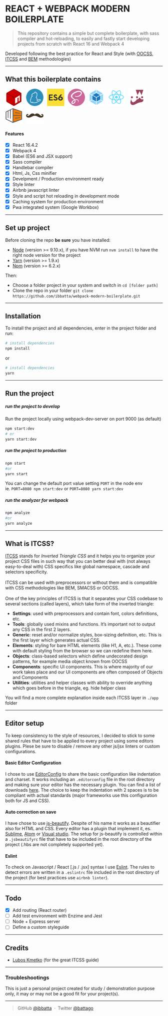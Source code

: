 # **REACT + WEBPACK MODERN BOILERPLATE**

> This repository contains a simple but complete boilerplate, with sass compiler and hot-reloading, to easily and fastly start developing projects from scratch with React 16 and Webpack 4

Developed following the best practice for React and Style (with [OOCSS](http://oocss.org/), [ITCSS](https://www.xfive.co/blog/itcss-scalable-maintainable-css-architecture/) and [BEM](http://getbem.com/) methodologies)

---

## **What this boilerplate contains**

<img src="./repo_readme_assets/logo-npm.png" height="55" alt="logo placeholder">&nbsp;&nbsp;
<img src="./repo_readme_assets/logo-yarn.png" height="55" alt="logo placeholder">&nbsp;&nbsp;
<img src="./repo_readme_assets/logo-es6.png" height="55" alt="logo placeholder">&nbsp;&nbsp;
<img src="./repo_readme_assets/logo-sass.png" height="55" alt="logo placeholder">&nbsp;&nbsp;
<img src="./repo_readme_assets/logo-webpack.png" height="55" alt="logo placeholder">&nbsp;&nbsp;
<img src="./repo_readme_assets/logo-react.png" height="55" alt="logo placeholder">&nbsp;&nbsp;
<img src="./repo_readme_assets/logo-jest.png" height="55" alt="logo placeholder">&nbsp;&nbsp;
<img src="./repo_readme_assets/logo-workbox.png" height="55" alt="logo placeholder">&nbsp;&nbsp;
<img src="./repo_readme_assets/logo-handlebar.png" height="55" alt="logo placeholder">&nbsp;&nbsp;

#### **Features**

- [x] React 16.4.2
- [x] Webpack 4
- [x] Babel (ES6 and JSX support)
- [x] Sass compiler
- [x] Handlebar compiler
- [x] Html, Js, Css minifier
- [x] Develpment / Production environment ready
- [x] Style linter
- [x] Airbnb javascript linter
- [x] Style and script hot reloading in development mode
- [x] Caching system for production environment
- [x] Pwa integrated system (Google Workbox)

---

## **Set up project**

Before cloning the repo **be sure** you have installed:

- [Node](http://nodejs.org/download/) (version >= 9.10.x), if you have NVM run `nvm install` to have the right node version for the project
- [Yarn](https://yarnpkg.com/en/docs/install) (version >= 1.9.x)
- [Npm](https://www.npmjs.com/) (version >= 6.2.x)

Then:

- Choose a folder project in your system and switch in `cd [folder path]`
- Clone the repo in your folder `git clone https://github.com/ibbatta/webpack-modern-boilerplate.git`

---

## **Installation**

To install the project and all dependencies, enter in the project folder and run:

```bash
# install dependencies
npm install
```

or

```bash
# install dependencies
yarn
```

---

## **Run the project**

##### run the project to develop

Run the project locally using webpack-dev-server on port 9000 (as default)

```bash
npm start:dev
# or
yarn start:dev
```

##### run the project to production

```bash
npm start
#or
yarn start
```

You can change the default port value setting `PORT` in the node env
<br>
ie. `PORT=8080 npm start:dev` or `PORT=8080 yarn start:dev`

##### run the analyzer for webpack

```bash
npm analyze
#or
yarn analyze
```

---

## **What is ITCSS?**

[ITCSS](https://www.xfive.co/blog/itcss-scalable-maintainable-css-architecture/) stands for _Inverted Triangle CSS_ and it helps you to organize your project CSS files in such way that you can better deal with (not always easy-to-deal with) CSS specifics like global namespace, cascade and selectors specificity.
<br><br>
ITCSS can be used with preprocessors or without them and is compatible with CSS methodologies like BEM, SMACSS or OOCSS.
<br><br>
One of the key principles of ITCSS is that it separates your CSS codebase to several sections (called layers), which take form of the inverted triangle:

- **Settings**: used with preprocessors and contain font, colors definitions, etc.
- **Tools**: globally used mixins and functions. It’s important not to output any CSS in the first 2 layers.
- **Generic**: reset and/or normalize styles, box-sizing definition, etc. This is the first layer which generates actual CSS.
- **Elements**: styling for bare HTML elements (like H1, A, etc.). These come with default styling from the browser so we can redefine them here.
- **Objects**: class-based selectors which define undecorated design patterns, for example media object known from OOCSS
- **Components**: specific UI components. This is where majority of our work takes place and our UI components are often composed of Objects and Components
- **Utilities**: utilities and helper classes with ability to override anything which goes before in the triangle, eg. hide helper class

You will find a more complete explanation inside each ITCSS layer in `./app` folder

---

## **Editor setup**

To keep consistency to the style of resources, I decided to stick to some shared rules that have to be applied to every project using some editors plugins. Plese be sure to disable / remove any other js/jsx linters or custom configurations.

#### Basic Editor Configuration

I chose to use [EditorConfig](http://editorconfig.org/) to share the basic configuration like indentation and charset. It works including an `.editorconfig` file in the root directory and making sure your editor has the necessary plugin. You can find a list of downloads [here](http://editorconfig.org/#download). The choice to keep the indentation with 2 spaces is to be compliant with actual standards (major frameworks use this configuration both for JS and CSS).

#### Auto correction on save

I have chose to use [js-beautify](https://github.com/beautify-web/js-beautify). Despite of his name it works as a beautifier also for HTML and CSS. Every editor has a plugin that implement it, es. [Sublime](https://github.com/victorporof/Sublime-HTMLPrettify), [Atom](https://atom.io/packages/atom-beautify) or [Visual studio](https://www.visualstudio.com/it/?rr=https%3A%2F%2Fwww.google.it%2F). The setup for js-beautify is controlled within a `.jsbeautifyrc` file that have to be included in the root directory of the project (.hbs are not completely supported yet).

#### Eslint

To check on Javascript / React [.js / .jsx] syntax I use [Eslint](http://eslint.org/). The rules to detect errors are written in a `.eslintrc` file included in the root directory of the project (for best practices use `airbnb linter`).

---

## **Todo**

- [x] Add routing (React router)
- [ ] Add test environment with Enzime and Jest
- [ ] Node + Express server
- [ ] Define a custom styleguide

---

## **Credits**

- [Lubos Kmetko](https://www.xfive.co/blog/author/lubos/) (for the great ITCSS guide)

---

### **Troubleshootings**

This is just a personal project created for study / demonstration purpose only, it may or may not be a good fit for your project(s).

---

> GitHub [@ibbatta](https://github.com/ibbatta) &nbsp;&middot;&nbsp;
> Twitter [@battago](https://twitter.com/battago)
